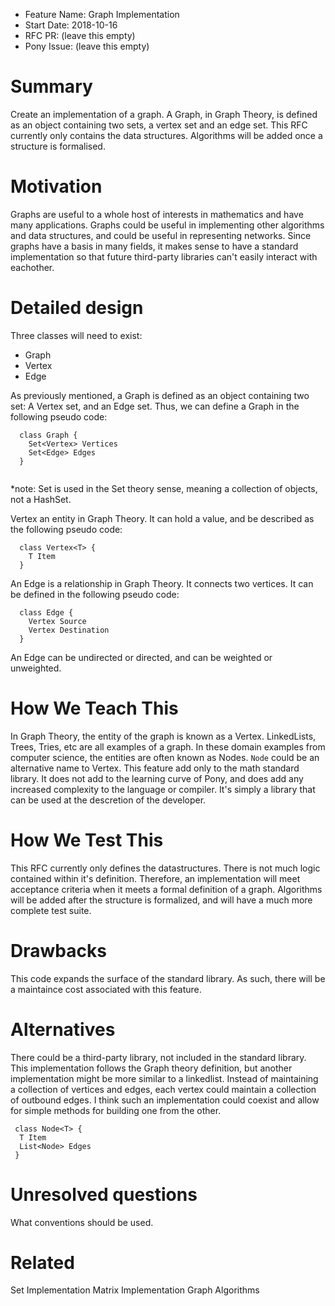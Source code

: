 - Feature Name: Graph Implementation
- Start Date: 2018-10-16
- RFC PR: (leave this empty)
- Pony Issue: (leave this empty)

# Summary

Create an implementation of a graph. A Graph, in Graph Theory, is defined as an object containing two sets, a vertex set and an edge set. This RFC currently only contains the data structures. Algorithms will be added once a structure is formalised.

# Motivation

Graphs are useful to a whole host of interests in mathematics and have many applications. Graphs could be useful in implementing other algorithms and data structures, and could be useful in representing networks.
Since graphs have a basis in many fields, it makes sense to have a standard implementation so that future third-party libraries can't easily interact with eachother. 

# Detailed design

Three classes will need to exist:
 - Graph
 - Vertex
 - Edge 

 As previously mentioned, a Graph is defined as an object containing two set: A Vertex set, and an Edge set. 
 Thus, we can define a Graph in the following pseudo code:
  ```
    class Graph {
      Set<Vertex> Vertices
      Set<Edge> Edges
    }
    
  ```
  *note: Set is used in the Set theory sense, meaning a collection of objects, not a HashSet.
  
  Vertex an entity in Graph Theory. It can hold a value, and be described as the following pseudo code:
  ```
    class Vertex<T> {
      T Item
    }
  ```

  An Edge is a relationship in Graph Theory. It connects two vertices. It can be defined in the following pseudo code:
  ```
    class Edge {
      Vertex Source
      Vertex Destination
    }
  ```
  An Edge can be undirected or directed, and can be weighted or unweighted. 

# How We Teach This

In Graph Theory, the entity of the graph is known as a Vertex. LinkedLists, Trees, Tries, etc are all examples of a graph. In these domain examples from computer science, the entities are often known as Nodes. `Node` could be an alternative name to Vertex.
This feature add only to the math standard library. It does not add to the learning curve of Pony, and does add any increased complexity to the language or compiler. It's simply a library that can be used at the descretion of the developer.

# How We Test This

This RFC currently only defines the datastructures. There is not much logic contained within it's definition. Therefore, an implementation will meet acceptance criteria when it meets a formal definition of a graph. Algorithms will be added after the structure is formalized, and will have a much more complete test suite.

# Drawbacks

This code expands the surface of the standard library. As such, there will be a maintaince cost associated with this feature.

# Alternatives

There could be a third-party library, not included in the standard library. This implementation follows the Graph theory definition, but another implementation might be more similar to a linkedlist. Instead of maintaining a collection of vertices and edges, each vertex could maintain a collection of outbound edges. I think such an implementation could coexist and allow for simple methods for building one from the other. 

```
 class Node<T> {
  T Item
  List<Node> Edges
 }
```


# Unresolved questions

What conventions should be used.

# Related
 Set Implementation
 Matrix Implementation
 Graph Algorithms


